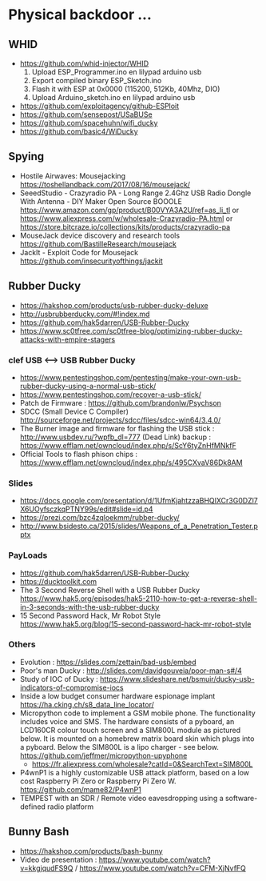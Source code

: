 # Physical backdoor ...
## WHID
* https://github.com/whid-injector/WHID
  1. Upload ESP_Programmer.ino en lilypad arduino usb
  2. Export compiled binary ESP_Sketch.ino
  3. Flash it with ESP at 0x0000 (115200, 512Kb, 40Mhz, DIO)
  4. Upload Arduino_sketch.ino en lilypad arduino usb
* https://github.com/exploitagency/github-ESPloit
* https://github.com/sensepost/USaBUSe
* https://github.com/spacehuhn/wifi_ducky
* https://github.com/basic4/WiDucky
## Spying
* Hostile Airwaves: Mousejacking https://toshellandback.com/2017/08/16/mousejack/
* SeeedStudio - Crazyradio PA - Long Range 2.4Ghz USB Radio Dongle With Antenna - DIY Maker Open Source BOOOLE https://www.amazon.com/gp/product/B00VYA3A2U/ref=as_li_tl or https://www.aliexpress.com/w/wholesale-Crazyradio-PA.html or https://store.bitcraze.io/collections/kits/products/crazyradio-pa
* MouseJack device discovery and research tools https://github.com/BastilleResearch/mousejack
* JackIt - Exploit Code for Mousejack https://github.com/insecurityofthings/jackit
## Rubber Ducky
* https://hakshop.com/products/usb-rubber-ducky-deluxe
* http://usbrubberducky.com/#!index.md
* https://github.com/hak5darren/USB-Rubber-Ducky
* https://www.sc0tfree.com/sc0tfree-blog/optimizing-rubber-ducky-attacks-with-empire-stagers 
### clef USB <--> USB Rubber Ducky
  * https://www.pentestingshop.com/pentesting/make-your-own-usb-rubber-ducky-using-a-normal-usb-stick/
  * https://www.pentestingshop.com/recover-a-usb-stick/
  * Patch de Firmware : https://github.com/brandonlw/Psychson
  * SDCC (Small Device C Compiler) http://sourceforge.net/projects/sdcc/files/sdcc-win64/3.4.0/
  * The Burner image and firmware for flashing the USB stick : http://www.usbdev.ru/?wpfb_dl=777 (Dead Link) backup : https://www.efflam.net/owncloud/index.php/s/ScY6tyZnHfMNkfF
  * Official Tools to flash phison chips : https://www.efflam.net/owncloud/index.php/s/495CXvaV86Dk8AM
### Slides
* https://docs.google.com/presentation/d/1UfmKjahtzzaBHQIXCr3G0DZl7X6UOyfsczkqPTNY99s/edit#slide=id.p4
* https://prezi.com/bzc4zqloekmm/rubber-ducky/
* http://www.bsidesto.ca/2015/slides/Weapons_of_a_Penetration_Tester.pptx
### PayLoads
* https://github.com/hak5darren/USB-Rubber-Ducky
* https://ducktoolkit.com
* The 3 Second Reverse Shell with a USB Rubber Ducky https://www.hak5.org/episodes/hak5-2110-how-to-get-a-reverse-shell-in-3-seconds-with-the-usb-rubber-ducky
* 15 Second Password Hack, Mr Robot Style https://www.hak5.org/blog/15-second-password-hack-mr-robot-style

### Others
* Evolution : https://slides.com/zettain/bad-usb/embed
* Poor's man Ducky : http://slides.com/davidgouveia/poor-man-s#/4
* Study of IOC of Ducky : https://www.slideshare.net/bsmuir/ducky-usb-indicators-of-compromise-iocs
* Inside a low budget consumer hardware espionage implant https://ha.cking.ch/s8_data_line_locator/
* Micropython code to implement a GSM mobile phone. The functionality includes voice and SMS. The hardware consists of a pyboard, an LCD160CR colour touch screen and a SIM800L module as pictured below. It is mounted on a homebrew matrix board skin which plugs into a pyboard. Below the SIM800L is a lipo charger - see below. https://github.com/jeffmer/micropython-upyphone
  * https://fr.aliexpress.com/wholesale?catId=0&SearchText=SIM800L
* P4wnP1 is a highly customizable USB attack platform, based on a low cost Raspberry Pi Zero or Raspberry Pi Zero W. https://github.com/mame82/P4wnP1
* TEMPEST with an SDR / Remote video eavesdropping using a software-defined radio platform
  

## Bunny Bash
* https://hakshop.com/products/bash-bunny
* Video de presentation : https://www.youtube.com/watch?v=kkgjqudFS9Q / https://www.youtube.com/watch?v=CFM-XjNvfFQ
